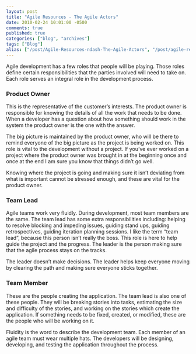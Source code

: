 ```yaml
---
layout: post
title: "Agile Resources - The Agile Actors"
date: 2010-02-24 10:01:00 -0500
comments: true
published: true
categories: ["blog", "archives"]
tags: ["Blog"]
alias: ["/post/Agile-Resources-ndash-The-Agile-Actors", "/post/agile-resources-ndash-the-agile-actors"]
---
```

<!-- more -->

<p>Agile development has a few roles that people will be playing. Those roles define certain responsibilities that the parties involved will need to take on. Each role serves an integral role in the development process.</p>
<h3>Product Owner</h3>
<p>This is the representative of the customer&rsquo;s interests. The product owner is responsible for knowing the details of all the work that needs to be done. When a developer has a question about how something should work in the system the product owner is the one with the answer.</p>
<p>The big picture is maintained by the product owner, who will be there to remind everyone of the big picture as the project is being worked on. This role is vital to the development without a project. If you&rsquo;ve ever worked on a project where the product owner was brought in at the beginning once and once at the end I am sure you know that things didn&rsquo;t go well.</p>
<p>Knowing where the project is going and making sure it isn&rsquo;t deviating from what is important cannot be stressed enough, and these are vital for the product owner.</p>
<h3>Team Lead</h3>
<p>Agile teams work very fluidly. During development, most team members are the same. The team lead has some extra responsibilities including: helping to resolve blocking and impeding issues, guiding stand ups, guiding retrospectives, guiding iteration planning sessions. I like the term &ldquo;team lead&rdquo;, because this person isn&rsquo;t really the boss. This role is here to help guide the project and the progress. The leader is the person making sure that the agile process stays on the tracks.</p>
<p>The leader doesn&rsquo;t make decisions. The leader helps keep everyone moving by clearing the path and making sure everyone sticks together.</p>
<h3>Team Member</h3>
<p>These are the people creating the application. The team lead is also one of these people. They will be breaking stories into tasks, estimating the size and difficulty of the stories, and working on the stories which create the application. If something needs to be fixed, created, or modified, these are the people who will be working on it.</p>
<p>Fluidity is the word to describe the development team. Each member of an agile team must wear multiple hats. The developers will be designing, developing, and testing the application throughout the process.</p>
